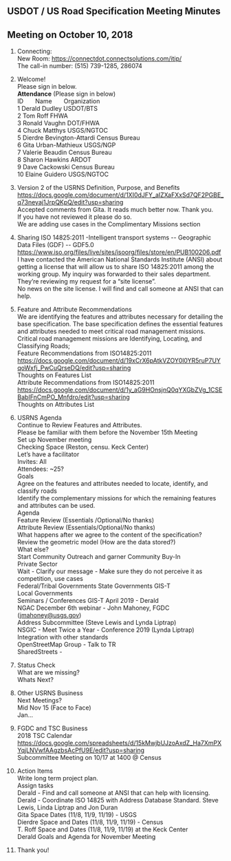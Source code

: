 ## USDOT / US Road Specification Meeting Minutes   
## Meeting on October 10, 2018  

1. Connecting:  
New Room: https://connectdot.connectsolutions.com/itip/  
The call-in number: (515) 739-1285, 286074  

2. Welcome!  
Please sign in below.  
**Attendance** (Please sign in below)    
ID &nbsp; &nbsp; &nbsp; Name &nbsp; &nbsp; &nbsp; Organization      
1	 Derald Dudley 	USDOT/BTS	  
2  Tom Roff   FHWA    
3  Ronald Vaughn  DOT/FHWA  
4  Chuck Matthys  USGS/NGTOC  
5  Dierdre Bevington-Attardi  Census Bureau  
6  Gita Urban-Mathieux   USGS/NGP  
7  Valerie Beaudin  Census Bureau  
8  Sharon Hawkins  ARDOT  
9  Dave Cackowski   Census Bureau  
10  Elaine Guidero   USGS/NGTOC  

3. Version 2 of the USRNS Definition, Purpose, and Benefits  
https://docs.google.com/document/d/1XI0dJFY_aIZXaFXxSd7QF2PGBE_q73neyaj1JrpQKpQ/edit?usp=sharing   
Accepted comments from Gita.  It reads much better now.  Thank you.  
If you have not reviewed it please do so.  
We are adding use cases in the Complimentary Missions section  

4. Sharing ISO 14825:2011 -Intelligent transport systems -- Geographic Data Files (GDF) -- GDF5.0  
https://www.iso.org/files/live/sites/isoorg/files/store/en/PUB100206.pdf  
I have contacted the  American National Standards Institute (ANSI) about getting a license that will allow us to share ISO 14825:2011 among the working group. My inquiry was forwarded to their sales department.  They’re reviewing my request for a “site license”.  
No news on the site license. I will find and call someone at ANSI that can help.  

5. Feature and Attribute Recommendations  
We are identifying the features and attributes necessary for detailing the base specification.  The base specification defines the essential features and attributes needed to meet critical road management missions. Critical road management missions are Identifying, Locating, and Classifying Roads;  
Feature Recommendations from ISO14825:2011  
https://docs.google.com/document/d/19xCrX6pAtkVZOY0l0YR5ruP7UYqoWxfj_PwCuQrseDQ/edit?usp=sharing  
Thoughts on Features List  
Attribute Recommendations from ISO14825:2011  
https://docs.google.com/document/d/1y_aG9HOnsjnQ0qYXGbZVg_1CSEBabIFnCmPO_Mnfdro/edit?usp=sharing  
Thoughts on Attributes List   

6. USRNS Agenda  
Continue to Review Features and Attributes.    
Please be familiar with them before the November 15th Meeting  
Set up November meeting    
Checking Space (Reston, censu. Keck Center)  
Let’s have a facilitator  
Invites: All  
Attendees: ~25?  
Goals  
Agree on the features and attributes needed to locate, identify, and classify roads  
Identify the complementary missions for which the remaining features and attributes can be used.  
Agenda  
Feature Review (Essentials /Optional/No thanks)  
Attribute Review (Essentials/Optional/No thanks)  
What happens after we agree to the content of the specification? 
Review the geometric model (How are the data stored?)  
What else?  
Start Community Outreach and garner Community Buy-In  
Private Sector  
Wait - Clarify our message - Make sure they do not perceive it as competition, use cases  
Federal/Tribal Governments 
State Governments 
GIS-T  
Local Governments  
Seminars / Conferences 
GIS-T April 2019 - Derald  
NGAC December 6th webinar - John Mahoney, FGDC  (jmahoney@usgs.gov)  
Address Subcommittee (Steve Lewis and Lynda Liptrap)  
NSGIC - Meet Twice a Year - Conference 2019 (Lynda Liptrap)  
Integration with other standards  
OpenStreetMap Group - Talk to TR  
SharedStreets -   

7. Status Check  
What are we missing?  
Whats Next?  

8. Other USRNS Business  
Next Meetings?  
Mid Nov 15 (Face to Face)  
Jan...  

9. FGDC and TSC Business  
2018 TSC Calendar  
https://docs.google.com/spreadsheets/d/15kMwjbUJzoAxdZ_Ha7XmPXYqjLNVwfAAgzbsAcPfU9E/edit?usp=sharing  
Subcommittee Meeting on 10/17 at 1400 @ Census  

10. Action Items  
Write long term project plan.  
Assign tasks  
Derald - Find and call someone at ANSI that can help with licensing.  
Derald - Coordinate ISO 14825 with Address Database Standard. Steve Lewis, Linda Liptrap and Jon Duran  
Gita Space Dates (11/8, 11/9, 11/19) - USGS  
Dierdre Space and Dates  (11/8, 11/9, 11/19) - Census  
T. Roff Space and Dates  (11/8, 11/9, 11/19) at the Keck Center  
Derald Goals and Agenda for November Meeting  

11. Thank you!   
